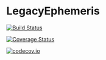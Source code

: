 # LegacyEphemeris

[![Build Status](https://travis-ci.org/helgee/LegacyEphemeris.jl.svg?branch=master)](https://travis-ci.org/helgee/LegacyEphemeris.jl)

[![Coverage Status](https://coveralls.io/repos/helgee/LegacyEphemeris.jl/badge.svg?branch=master&service=github)](https://coveralls.io/github/helgee/LegacyEphemeris.jl?branch=master)

[![codecov.io](http://codecov.io/github/helgee/LegacyEphemeris.jl/coverage.svg?branch=master)](http://codecov.io/github/helgee/LegacyEphemeris.jl?branch=master)
